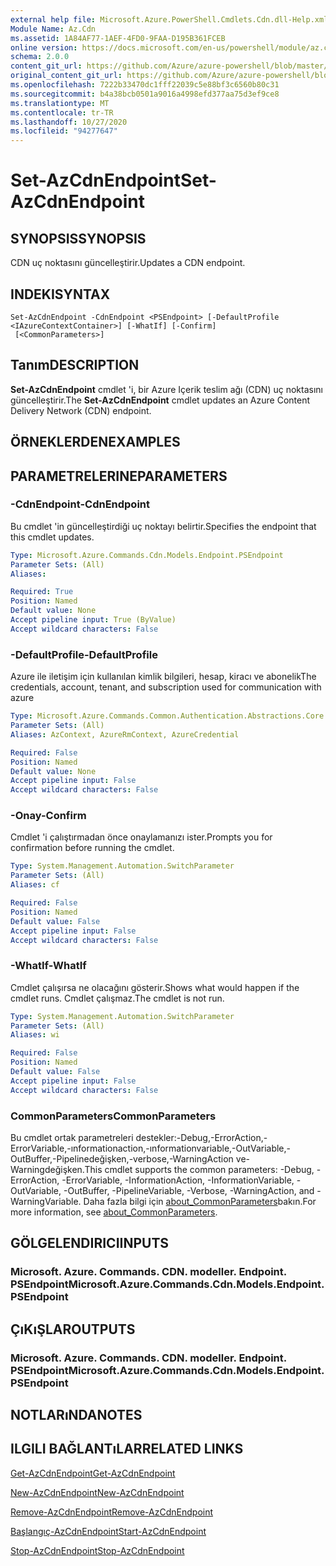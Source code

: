 ```yaml
---
external help file: Microsoft.Azure.PowerShell.Cmdlets.Cdn.dll-Help.xml
Module Name: Az.Cdn
ms.assetid: 1A84AF77-1AEF-4FD0-9FAA-D195B361FCEB
online version: https://docs.microsoft.com/en-us/powershell/module/az.cdn/set-azcdnendpoint
schema: 2.0.0
content_git_url: https://github.com/Azure/azure-powershell/blob/master/src/Cdn/Cdn/help/Set-AzCdnEndpoint.md
original_content_git_url: https://github.com/Azure/azure-powershell/blob/master/src/Cdn/Cdn/help/Set-AzCdnEndpoint.md
ms.openlocfilehash: 7222b33470dc1fff22039c5e88bf3c6560b80c31
ms.sourcegitcommit: b4a38bcb0501a9016a4998efd377aa75d3ef9ce8
ms.translationtype: MT
ms.contentlocale: tr-TR
ms.lasthandoff: 10/27/2020
ms.locfileid: "94277647"
---
```

# <span data-ttu-id="938eb-101">Set-AzCdnEndpoint</span><span class="sxs-lookup"><span data-stu-id="938eb-101">Set-AzCdnEndpoint</span></span>

## <span data-ttu-id="938eb-102">SYNOPSIS</span><span class="sxs-lookup"><span data-stu-id="938eb-102">SYNOPSIS</span></span>
<span data-ttu-id="938eb-103">CDN uç noktasını güncelleştirir.</span><span class="sxs-lookup"><span data-stu-id="938eb-103">Updates a CDN endpoint.</span></span>

## <span data-ttu-id="938eb-104">INDEKI</span><span class="sxs-lookup"><span data-stu-id="938eb-104">SYNTAX</span></span>

```
Set-AzCdnEndpoint -CdnEndpoint <PSEndpoint> [-DefaultProfile <IAzureContextContainer>] [-WhatIf] [-Confirm]
 [<CommonParameters>]
```

## <span data-ttu-id="938eb-105">Tanım</span><span class="sxs-lookup"><span data-stu-id="938eb-105">DESCRIPTION</span></span>
<span data-ttu-id="938eb-106">**Set-AzCdnEndpoint** cmdlet 'i, bir Azure Içerik teslim ağı (CDN) uç noktasını güncelleştirir.</span><span class="sxs-lookup"><span data-stu-id="938eb-106">The **Set-AzCdnEndpoint** cmdlet updates an Azure Content Delivery Network (CDN) endpoint.</span></span>

## <span data-ttu-id="938eb-107">ÖRNEKLERDEN</span><span class="sxs-lookup"><span data-stu-id="938eb-107">EXAMPLES</span></span>

## <span data-ttu-id="938eb-108">PARAMETRELERINE</span><span class="sxs-lookup"><span data-stu-id="938eb-108">PARAMETERS</span></span>

### <span data-ttu-id="938eb-109">-CdnEndpoint</span><span class="sxs-lookup"><span data-stu-id="938eb-109">-CdnEndpoint</span></span>
<span data-ttu-id="938eb-110">Bu cmdlet 'in güncelleştirdiği uç noktayı belirtir.</span><span class="sxs-lookup"><span data-stu-id="938eb-110">Specifies the endpoint that this cmdlet updates.</span></span>

```yaml
Type: Microsoft.Azure.Commands.Cdn.Models.Endpoint.PSEndpoint
Parameter Sets: (All)
Aliases:

Required: True
Position: Named
Default value: None
Accept pipeline input: True (ByValue)
Accept wildcard characters: False
```

### <span data-ttu-id="938eb-111">-DefaultProfile</span><span class="sxs-lookup"><span data-stu-id="938eb-111">-DefaultProfile</span></span>
<span data-ttu-id="938eb-112">Azure ile iletişim için kullanılan kimlik bilgileri, hesap, kiracı ve abonelik</span><span class="sxs-lookup"><span data-stu-id="938eb-112">The credentials, account, tenant, and subscription used for communication with azure</span></span>

```yaml
Type: Microsoft.Azure.Commands.Common.Authentication.Abstractions.Core.IAzureContextContainer
Parameter Sets: (All)
Aliases: AzContext, AzureRmContext, AzureCredential

Required: False
Position: Named
Default value: None
Accept pipeline input: False
Accept wildcard characters: False
```

### <span data-ttu-id="938eb-113">-Onay</span><span class="sxs-lookup"><span data-stu-id="938eb-113">-Confirm</span></span>
<span data-ttu-id="938eb-114">Cmdlet 'i çalıştırmadan önce onaylamanızı ister.</span><span class="sxs-lookup"><span data-stu-id="938eb-114">Prompts you for confirmation before running the cmdlet.</span></span>

```yaml
Type: System.Management.Automation.SwitchParameter
Parameter Sets: (All)
Aliases: cf

Required: False
Position: Named
Default value: False
Accept pipeline input: False
Accept wildcard characters: False
```

### <span data-ttu-id="938eb-115">-WhatIf</span><span class="sxs-lookup"><span data-stu-id="938eb-115">-WhatIf</span></span>
<span data-ttu-id="938eb-116">Cmdlet çalışırsa ne olacağını gösterir.</span><span class="sxs-lookup"><span data-stu-id="938eb-116">Shows what would happen if the cmdlet runs.</span></span>
<span data-ttu-id="938eb-117">Cmdlet çalışmaz.</span><span class="sxs-lookup"><span data-stu-id="938eb-117">The cmdlet is not run.</span></span>

```yaml
Type: System.Management.Automation.SwitchParameter
Parameter Sets: (All)
Aliases: wi

Required: False
Position: Named
Default value: False
Accept pipeline input: False
Accept wildcard characters: False
```

### <span data-ttu-id="938eb-118">CommonParameters</span><span class="sxs-lookup"><span data-stu-id="938eb-118">CommonParameters</span></span>
<span data-ttu-id="938eb-119">Bu cmdlet ortak parametreleri destekler:-Debug,-ErrorAction,-ErrorVariable,-ınformationaction,-ınformationvariable,-OutVariable,-OutBuffer,-Pipelinedeğişken,-verbose,-WarningAction ve-Warningdeğişken.</span><span class="sxs-lookup"><span data-stu-id="938eb-119">This cmdlet supports the common parameters: -Debug, -ErrorAction, -ErrorVariable, -InformationAction, -InformationVariable, -OutVariable, -OutBuffer, -PipelineVariable, -Verbose, -WarningAction, and -WarningVariable.</span></span> <span data-ttu-id="938eb-120">Daha fazla bilgi için [about_CommonParameters](http://go.microsoft.com/fwlink/?LinkID=113216)bakın.</span><span class="sxs-lookup"><span data-stu-id="938eb-120">For more information, see [about_CommonParameters](http://go.microsoft.com/fwlink/?LinkID=113216).</span></span>

## <span data-ttu-id="938eb-121">GÖLGELENDIRICI</span><span class="sxs-lookup"><span data-stu-id="938eb-121">INPUTS</span></span>

### <span data-ttu-id="938eb-122">Microsoft. Azure. Commands. CDN. modeller. Endpoint. PSEndpoint</span><span class="sxs-lookup"><span data-stu-id="938eb-122">Microsoft.Azure.Commands.Cdn.Models.Endpoint.PSEndpoint</span></span>

## <span data-ttu-id="938eb-123">ÇıKıŞLAR</span><span class="sxs-lookup"><span data-stu-id="938eb-123">OUTPUTS</span></span>

### <span data-ttu-id="938eb-124">Microsoft. Azure. Commands. CDN. modeller. Endpoint. PSEndpoint</span><span class="sxs-lookup"><span data-stu-id="938eb-124">Microsoft.Azure.Commands.Cdn.Models.Endpoint.PSEndpoint</span></span>

## <span data-ttu-id="938eb-125">NOTLARıNDA</span><span class="sxs-lookup"><span data-stu-id="938eb-125">NOTES</span></span>

## <span data-ttu-id="938eb-126">ILGILI BAĞLANTıLAR</span><span class="sxs-lookup"><span data-stu-id="938eb-126">RELATED LINKS</span></span>

[<span data-ttu-id="938eb-127">Get-AzCdnEndpoint</span><span class="sxs-lookup"><span data-stu-id="938eb-127">Get-AzCdnEndpoint</span></span>](./Get-AzCdnEndpoint.md)

[<span data-ttu-id="938eb-128">New-AzCdnEndpoint</span><span class="sxs-lookup"><span data-stu-id="938eb-128">New-AzCdnEndpoint</span></span>](./New-AzCdnEndpoint.md)

[<span data-ttu-id="938eb-129">Remove-AzCdnEndpoint</span><span class="sxs-lookup"><span data-stu-id="938eb-129">Remove-AzCdnEndpoint</span></span>](./Remove-AzCdnEndpoint.md)

[<span data-ttu-id="938eb-130">Başlangıç-AzCdnEndpoint</span><span class="sxs-lookup"><span data-stu-id="938eb-130">Start-AzCdnEndpoint</span></span>](./Start-AzCdnEndpoint.md)

[<span data-ttu-id="938eb-131">Stop-AzCdnEndpoint</span><span class="sxs-lookup"><span data-stu-id="938eb-131">Stop-AzCdnEndpoint</span></span>](./Stop-AzCdnEndpoint.md)


